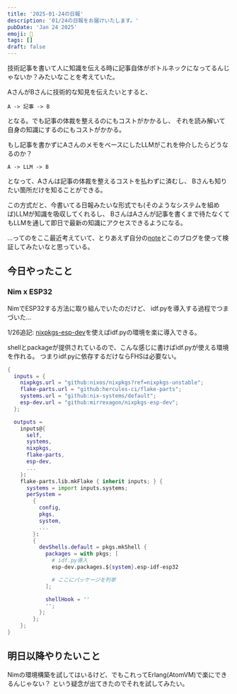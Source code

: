 ```yaml
---
title: '2025-01-24の日報'
description: '01/24の日報をお届けいたします。'
pubDate: 'Jan 24 2025'
emoji: 🦊
tags: []
draft: false
---
```


技術記事を書いて人に知識を伝える時に記事自体がボトルネックになってるんじゃないか？みたいなことを考えていた。

AさんがBさんに技術的な知見を伝えたいとすると、

```
A -> 記事 -> B
```

となる。でも記事の体裁を整えるのにもコストがかかるし、
それを読み解いて自身の知識にするのにもコストがかかる。

もし記事を書かずにAさんのメモをベースにしたLLMがこれを仲介したらどうなるのか？

```
A -> LLM -> B
```

となって、Aさんは記事の体裁を整えるコストを払わずに済むし、
Bさんも知りたい箇所だけを知ることができる。

この方式だと、今書いてる日報みたいな形式でも(そのようなシステムを組めば)LLMが知識を吸収してくれるし、
BさんはAさんが記事を書くまで待たなくてもLLMを通して即日で最新の知識にアクセスできるようになる。

...ってのをここ最近考えていて、とりあえず自分の[note](https://note.comamoca.dev/)とこのブログを使って検証してみたいなと思っている。

## 今日やったこと

### Nim x ESP32

NimでESP32する方法に取り組んでいたのだけど、 idf.pyを導入する過程でつまづいた...

1/26追記:
[nixpkgs-esp-dev](https://github.com/mirrexagon/nixpkgs-esp-dev)を使えばidf.pyの環境を楽に導入できる。

shellとpackageが提供されているので、こんな感じに書けばidf.pyが使える環境を作れる。
つまりidf.pyに依存するだけならFHSは必要ない。

```nix
{
  inputs = {
    nixpkgs.url = "github:nixos/nixpkgs?ref=nixpkgs-unstable";
    flake-parts.url = "github:hercules-ci/flake-parts";
    systems.url = "github:nix-systems/default";
    esp-dev.url = "github:mirrexagon/nixpkgs-esp-dev";
  };

  outputs =
    inputs@{
      self,
      systems,
      nixpkgs,
      flake-parts,
      esp-dev,
      ...
    }:
    flake-parts.lib.mkFlake { inherit inputs; } {
      systems = import inputs.systems;
      perSystem =
        {
          config,
          pkgs,
          system,
          ...
        }:
		{
          devShells.default = pkgs.mkShell {
            packages = with pkgs; [
			  # idf.py導入
              esp-dev.packages.${system}.esp-idf-esp32

			  # ここにパッケージを列挙
            ];

            shellHook = ''
			'';
          };
        };
    };
}
```

## 明日以降やりたいこと

Nimの環境構築を試してはいるけど、でもこれってErlang(AtomVM)で楽にできるんじゃない？
という疑念が出てきたのでそれを試してみたい。
